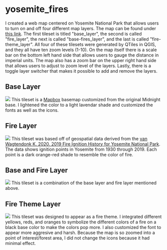 # yosemite_fires

I created a web map centered on Yosemite National Park that allows users to turn on and off four different map layers. The map can be found under [this link](https://zoedooley00.github.io/yosemite_fires/). The first tileset is titled "base_layer", the second is called "fire_layer", the next is called "base-fires_layer", and the last is called "fire-theme_layer". All four of these tilesets were generated by QTiles in QGIS, and they all have ten zoom levels (1-10). On the map itself there is a scale bar on the bottom left hand side that allows users to gauge the distance in imperial units. The map also has a zoom bar on the upper right hand side that allows users to adjust to zoom level of the layers. Lastly, there is a toggle layer switcher that makes it possible to add and remove the layers.

## Base Layer
![](base.png)
This tileset is a [Mapbox](https://www.mapbox.com) basemap customized from the original Midnight base. I lightened the color to a light lavendar shade and customized the fonts as well as the icons. 

## Fire Layer
![](fires.png)
This tileset was based off of geospatial data derived from the [van Wagtendonk K. 2020. 2019 Fire Ignition History for Yosemite National Park](https://irma.nps.gov/DataStore/Reference/Profile/2271859). The data shows ignition points in Yosemite from 1930 through 2019. Each point is a dark orange-red shade to resemble the color of fire.

## Base and Fire Layer
![](base-fires.png)
This tileset is a combination of the base layer and fire layer mentioned above. 

## Fire Theme Layer
![](fire-theme.png)
This tileset was designed to appear as a fire theme. I integrated different yellows, reds, and oranges to symbolize the different colors of a fire on a black base color to make the colors pop more. I also customized the font to appear more aggresive and harsh. Because the map is so zoomed into a point of interest/forest area, I did not change the icons because it had minimal effect.
